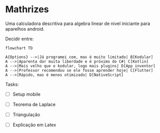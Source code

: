 # Mathrizes

Uma calculadora descritiva para algebra linear de nivel iniciante para aparelhos android.

Decidir entre:

```mermaid
flowchart TD

A{Options} -->|Já programei com, mas é muito limitado| B[Kodular]
A -->|Aparenta dar muita liberdade e é próximo do C#| C[Kotlin]
A -->|Mais velho que o kodular, logo mais plugins| D[App inventor]
A -->|Professor recomendou se ele fosse aprender hoje| C[Flutter]
A -->|Rápido, mas é menos otimizado| D[NativeScript]
```

Tasks:

- [ ] Setup mobile

- [ ] Teorema de Laplace

- [ ] Triangulação

- [ ] Explicação em Latex
